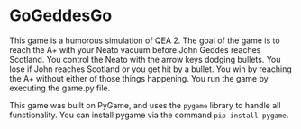 # GoGeddesGo

This game is a humorous simulation of QEA 2. The goal of the game is to reach the A+ with your Neato vacuum before
John Geddes reaches Scotland. You control the Neato with the arrow keys dodging bullets. You lose if John reaches
Scotland or you get hit by a bullet. You win by reaching the A+ without either of those things happening. You run
the game by executing the game.py file. 

This game was built on PyGame, and uses the `pygame` library to handle all functionality. You can install pygame
via the command `pip install pygame`. 